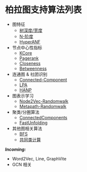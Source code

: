 # 柏拉图支持算法列表

* 图特征
	* [树深度/宽度](../example/tree_stat_simple.cc)
	* [N-阶度](../example/nstepdegrees.cc)
	* [HyperANF](../example/hyperanf.cc)
* 节点中心性指标
	* [KCore](../example/kcore_simple.cc)
	* [Pagerank](../example/pagerank.cc)
	* [Closeness](../example/cnc_simple.cc)
	* [Betweenness](../example/bnc_simple.cc)
* 连通图 & 社团识别
	* [Connected-Component](../example/cgm_simple.cc)
	* [LPA](../example/lpa.cc)
	* [HANP](../example/hanp.cc)
* 图表示学习
	* [Node2Vec-Randomwalk](../example/node2vec_randomwalk.cc)
	* [Metapath-Randomwalk](../example/metapath_randomwalk.cc)
* 聚类/分圈算法
	* [ConnectedComponents](../example/cgm_simple.cc)
	* [FastUnfolding](../example/fast_unfolding_simple.cc)
* 其他图相关算法
	* [BFS](../example/bfs.cc)
	* [共同类计算](../example/mutual.cc)

***Incoming:***

* Word2Vec, Line, GraphVite
* GCN 相关

